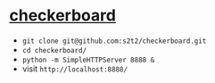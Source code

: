 # [checkerboard](http://s2t2.github.io/checkerboard/)

 + `git clone git@github.com:s2t2/checkerboard.git`
 + `cd checkerboard/`
 + `python -m SimpleHTTPServer 8888 &`
 + visit `http://localhost:8888/`